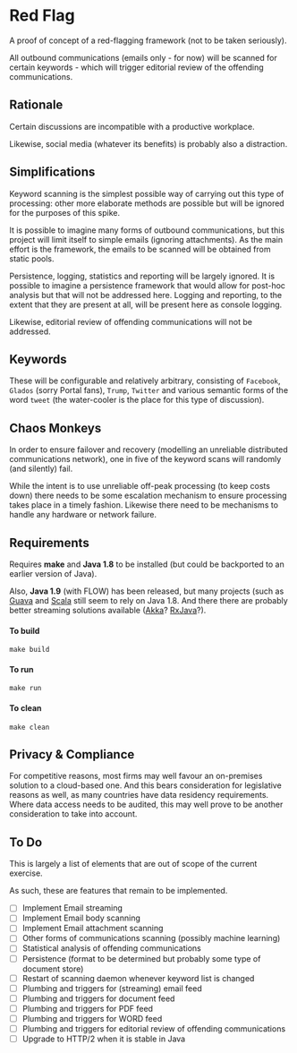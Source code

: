 # Red Flag

A proof of concept of a red-flagging framework (not to be taken seriously).

All outbound communications (emails only - for now) will be scanned for certain
keywords - which will trigger editorial review of the offending communications.

## Rationale

Certain discussions are incompatible with a productive workplace.

Likewise, social media (whatever its benefits) is probably also a distraction.

## Simplifications

Keyword scanning is the simplest possible way of carrying out this type of
processing: other more elaborate methods are possible but will be ignored
for the purposes of this spike.

It is possible to imagine many forms of outbound communications, but this
project will limit itself to simple emails (ignoring attachments). As the
main effort is the framework, the emails to be scanned will be obtained
from static pools.

Persistence, logging, statistics and reporting will be largely ignored. It
is possible to imagine a persistence framework that would allow for post-hoc
analysis but that will not be addressed here. Logging and reporting, to the
extent that they are present at all, will be present here as console logging.

Likewise, editorial review of offending communications will not be addressed.

## Keywords

These will be configurable and relatively arbitrary, consisting of `Facebook`,
`Glados` (sorry Portal fans), `Trump`, `Twitter` and various semantic forms of
the word `tweet` (the water-cooler is the place for this type of discussion).

## Chaos Monkeys

In order to ensure failover and recovery (modelling an unreliable distributed
communications network), one in five of the keyword scans will randomly (and
silently) fail.

While the intent is to use unreliable off-peak processing (to keep costs down)
there needs to be some escalation mechanism to ensure processing takes place in
a timely fashion. Likewise there need to be mechanisms to handle any hardware or
network failure.

## Requirements

Requires __make__ and __Java 1.8__ to be installed (but could be backported to
an earlier version of Java).

Also, __Java 1.9__ (with FLOW) has been released, but many projects (such as
[Guava](https://github.com/google/guava) and [Scala](http://www.scala-lang.org/)
still seem to rely on Java 1.8. And there there are probably better streaming
solutions available ([Akka](https://akka.io/)? [RxJava](https://github.com/ReactiveX/RxJava)?).

#### To build

    make build

#### To run

    make run

#### To clean

    make clean

## Privacy & Compliance

For competitive reasons, most firms may well favour an on-premises solution to a
cloud-based one. And this bears consideration for legislative reasons as well, as
many countries have data residency requirements. Where data access needs to be
audited, this may well prove to be another consideration to take into account.

## To Do

This is largely a list of elements that are out of scope of the current exercise.

As such, these are features that remain to be implemented.

- [ ] Implement Email streaming
- [ ] Implement Email body scanning
- [ ] Implement Email attachment scanning
- [ ] Other forms of communications scanning (possibly machine learning)
- [ ] Statistical analysis of offending communications
- [ ] Persistence (format to be determined but probably some type of document store)
- [ ] Restart of scanning daemon whenever keyword list is changed
- [ ] Plumbing and triggers for (streaming) email feed
- [ ] Plumbing and triggers for document feed
- [ ] Plumbing and triggers for PDF feed
- [ ] Plumbing and triggers for WORD feed
- [ ] Plumbing and triggers for editorial review of offending communications
- [ ] Upgrade to HTTP/2 when it is stable in Java
